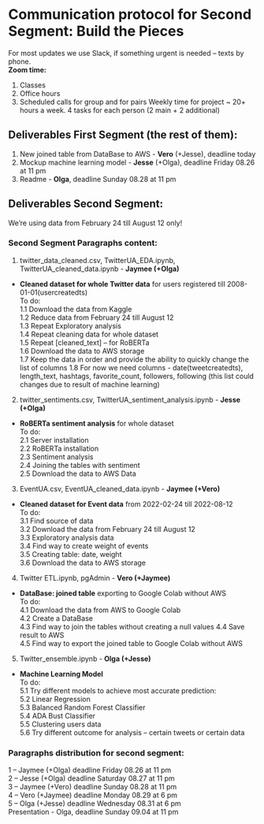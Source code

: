 # Communication protocol for Second Segment: Build the Pieces

For most updates we use Slack, if something urgent is needed – texts by phone.  
**Zoom time:**
1.	Classes
2.	Office hours
3.	Scheduled calls for group and for pairs
Weekly time for project ~ 20+ hours a week.
4 tasks for each person (2 main + 2 additional)
## Deliverables First Segment (the rest of them):
1. New joined table from DataBase to AWS - **Vero** (+Jesse), deadline today
2. Mockup machine learning model - **Jesse** (+Olga), deadline Friday 08.26 at 11 pm
3. Readme - **Olga**, deadline Sunday 08.28 at 11 pm

## Deliverables Second Segment:
We’re using data from February 24 till August 12 only!
### Second Segment Paragraphs content:

1.	twitter_data_cleaned.csv, TwitterUA_EDA.ipynb, TwitterUA_cleaned_data.ipynb   - **Jaymee (+Olga)**  
- **Cleaned dataset for whole Twitter data** for users registered till 2008-01-01(usercreatedts)  
To do:  
1.1	Download the data from Kaggle  
1.2	Reduce data from February 24 till August 12  
1.3	Repeat Exploratory analysis  
1.4	Repeat cleaning data for whole dataset  
1.5	Repeat [cleaned_text] – for RoBERTa  
1.6	Download the data to AWS storage  
1.7	Keep the data in order and provide the ability to quickly change the list of columns
1.8	For now we need columns - date(tweetcreatedts), length_text, hashtags, favorite_count, followers, following (this list could changes due to result of machine learning)  


2.	twitter_sentiments.csv, TwitterUA_sentiment_analysis.ipynb  - **Jesse (+Olga)**  
 - **RoBERTa sentiment analysis** for whole dataset  
To do:  
2.1	Server installation  
2.2	RoBERTa installation  
2.3	Sentiment analysis  
2.4	Joining the tables with sentiment  
2.5	Download the data to AWS Data   

3.	EventUA.csv, EventUA_cleaned_data.ipynb  - **Jaymee  (+Vero)**  
- **Cleaned dataset for Event data** from 2022-02-24 till 2022-08-12  
To do:  
3.1	Find source of data  
3.2	Download the data from February 24 till August 12  
3.3	Exploratory analysis data  
3.4	Find way to create weight of events  
3.5	Creating table: date, weight  
3.6	Download the data to AWS storage  

4.	Twitter ETL.ipynb, pgAdmin  - **Vero (+Jaymee)**  
- **DataBase: joined table** exporting to Google Colab without AWS  
To do:  
4.1	Download the data from AWS to Google Colab  
4.2	Create a DataBase  
4.3	Find way to join the tables without creating a null values 
4.4	Save result to AWS  
4.5	Find way to export the joined table to Google Colab without AWS  

5.	Twitter_ensemble.ipynb  - **Olga (+Jesse)**
- **Machine Learning Model**   
To do:  
5.1	Try different models to achieve most accurate prediction:  
5.2	Linear Regression  
5.3	Balanced Random Forest Classifier  
5.4	ADA Bust Classifier  
5.5	Clustering users data  
5.6	Try different outcome for analysis – certain tweets or certain data  

### Paragraphs distribution for second segment:  
1 – Jaymee  (+Olga) deadline Friday 08.26 at 11 pm  
2 – Jesse   (+Olga) deadline Saturday 08.27 at 11 pm  
3 – Jaymee  (+Vero) deadline Sunday 08.28 at 11 pm  
4 – Vero    (+Jaymee) deadline Monday 08.29 at 6 pm  
5 – Olga    (+Jesse) deadline Wednesday 08.31 at 6 pm  
Presentation - Olga, deadline Sunday 09.04 at 11 pm  
